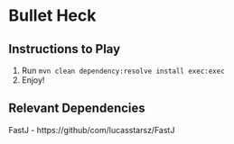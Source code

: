 # Bullet Heck

## Instructions to Play
1. Run `mvn clean dependency:resolve install exec:exec`
2. Enjoy!

## Relevant Dependencies
FastJ - https://github/com/lucasstarsz/FastJ
